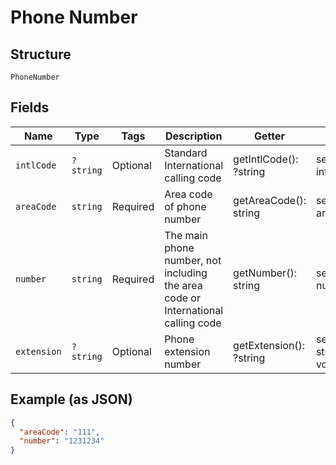 
# Phone Number

## Structure

`PhoneNumber`

## Fields

| Name | Type | Tags | Description | Getter | Setter |
|  --- | --- | --- | --- | --- | --- |
| `intlCode` | `?string` | Optional | Standard International calling code | getIntlCode(): ?string | setIntlCode(?string intlCode): void |
| `areaCode` | `string` | Required | Area code of phone number | getAreaCode(): string | setAreaCode(string areaCode): void |
| `number` | `string` | Required | The main phone number, not including the area code or International calling code | getNumber(): string | setNumber(string number): void |
| `extension` | `?string` | Optional | Phone extension number | getExtension(): ?string | setExtension(?string extension): void |

## Example (as JSON)

```json
{
  "areaCode": "111",
  "number": "1231234"
}
```

